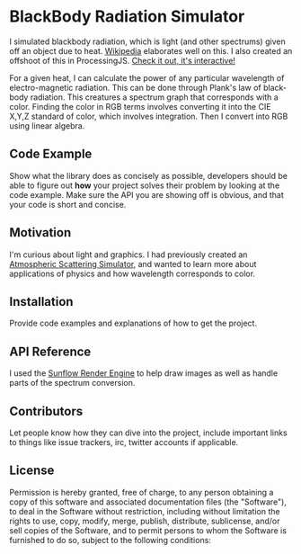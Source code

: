 # BlackBody Radiation Simulator
I simulated blackbody radiation, which is light (and other spectrums) given off an object due to heat. [Wikipedia](https://en.wikipedia.org/wiki/Black-body_radiation) elaborates well on this. 
I also created an offshoot of this in ProcessingJS.  [Check it out, it's interactive!](khan)  

For a given heat, I can calculate the power of any particular wavelength of electro-magnetic radiation. 
This can be done through Plank's law of black-body radiation. This creatures a spectrum graph that corresponds with a color. Finding the color in RGB terms involves converting it into the CIE X,Y,Z standard of color, which involves integration. Then I convert into RGB using linear algebra. 


## Code Example

Show what the library does as concisely as possible, developers should be able to figure out **how** your project solves their problem by looking at the code example. Make sure the API you are showing off is obvious, and that your code is short and concise.

## Motivation

I'm curious about light and graphics. I had previously created an [Atmospheric Scattering Simulator](https://github.com/ajzaff/sky-simulator), and wanted to learn more about applications of physics and how wavelength corresponds to color. 

## Installation

Provide code examples and explanations of how to get the project.

## API Reference

I used the [Sunflow Render Engine](http://sunflow.sourceforge.net/docs/javadoc/) to help draw images as well as handle parts of the spectrum conversion.


## Contributors

Let people know how they can dive into the project, include important links to things like issue trackers, irc, twitter accounts if applicable.

## License

Permission is hereby granted, free of charge, to any person obtaining a copy of this software and associated documentation files (the "Software"), to deal in the Software without restriction, including without limitation the rights to use, copy, modify, merge, publish, distribute, sublicense, and/or sell copies of the Software, and to permit persons to whom the Software is furnished to do so, subject to the following conditions:

[wavelength graph]: /images/wavelengthGraph.svg
[plank]: /images/planck.svg
[khan]: https://www.khanacademy.org/computer-programming/black-body-radiation-simulator/4530109545316352 "ProcessingJS version of program"
[powerGraph]: https://qph.ec.quoracdn.net/main-qimg-396f093ef6c69e0110dd9b149eaa9b6c?convert_to_webp=true
